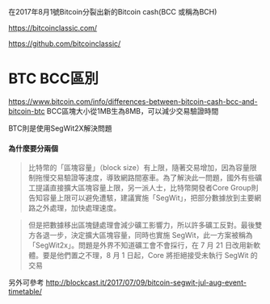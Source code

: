 在2017年8月1號Bitcoin分裂出新的Bitcoin cash(BCC 或稱為BCH)

https://bitcoinclassic.com/

https://github.com/bitcoinclassic/

# BTC BCC區別

https://www.bitcoin.com/info/differences-between-bitcoin-cash-bcc-and-bitcoin-btc
BCC區塊大小從1MB生為8MB，可以減少交易驗證時間

BTC則是使用SegWit2X解決問題


#### 為什麼要分兩個
> 比特幣的「區塊容量」（block size）有上限，隨著交易增加，因為容量限制拖慢交易驗證等速度，導致網路間塞車。為了解決此一問題，國外有些礦工提議直接擴大區塊容量上限，另一派人士，比特幣開發者Core Group則告知容量上限可以避免遭駭，建議實施「SegWit」，把部分數據放到主要網路之外處理，加快處理速度。

> 但是把數據移出區塊鏈處理會減少礦工影響力，所以許多礦工反對。最後雙方各退一步，決定擴大區塊容量，同時也實施 SegWit，此一方案被稱為「SegWit2x」。問題是外界不知道礦工會不會採行，在 7 月 21 日改用新軟體。要是他們置之不理，8 月 1 日起，Core 將拒絕接受未執行 SegWit 的交易


另外可參考
http://blockcast.it/2017/07/09/bitcoin-segwit-jul-aug-event-timetable/